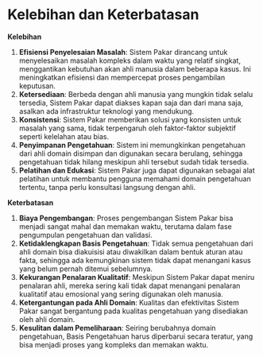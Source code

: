 # Kelebihan dan Keterbatasan

**Kelebihan**

1. **Efisiensi Penyelesaian Masalah**: Sistem Pakar dirancang untuk menyelesaikan masalah kompleks dalam waktu yang relatif singkat, menggantikan kebutuhan akan ahli manusia dalam beberapa kasus. Ini meningkatkan efisiensi dan mempercepat proses pengambilan keputusan.
2. **Ketersediaan**: Berbeda dengan ahli manusia yang mungkin tidak selalu tersedia, Sistem Pakar dapat diakses kapan saja dan dari mana saja, asalkan ada infrastruktur teknologi yang mendukung.
3. **Konsistensi**: Sistem Pakar memberikan solusi yang konsisten untuk masalah yang sama, tidak terpengaruh oleh faktor-faktor subjektif seperti kelelahan atau bias.
4. **Penyimpanan Pengetahuan**: Sistem ini memungkinkan pengetahuan dari ahli domain disimpan dan digunakan secara berulang, sehingga pengetahuan tidak hilang meskipun ahli tersebut sudah tidak tersedia.
5. **Pelatihan dan Edukasi**: Sistem Pakar juga dapat digunakan sebagai alat pelatihan untuk membantu pengguna memahami domain pengetahuan tertentu, tanpa perlu konsultasi langsung dengan ahli.

**Keterbatasan**

1. **Biaya Pengembangan**: Proses pengembangan Sistem Pakar bisa menjadi sangat mahal dan memakan waktu, terutama dalam fase pengumpulan pengetahuan dan validasi.
2. **Ketidaklengkapan Basis Pengetahuan**: Tidak semua pengetahuan dari ahli domain bisa diakuisisi atau diwakilkan dalam bentuk aturan atau fakta, sehingga ada kemungkinan sistem tidak dapat menangani kasus yang belum pernah ditemui sebelumnya.
3. **Kekurangan Penalaran Kualitatif**: Meskipun Sistem Pakar dapat meniru penalaran ahli, mereka sering kali tidak dapat menangani penalaran kualitatif atau emosional yang sering digunakan oleh manusia.
4. **Ketergantungan pada Ahli Domain**: Kualitas dan efektivitas Sistem Pakar sangat bergantung pada kualitas pengetahuan yang disediakan oleh ahli domain.
5. **Kesulitan dalam Pemeliharaan**: Seiring berubahnya domain pengetahuan, Basis Pengetahuan harus diperbarui secara teratur, yang bisa menjadi proses yang kompleks dan memakan waktu.
